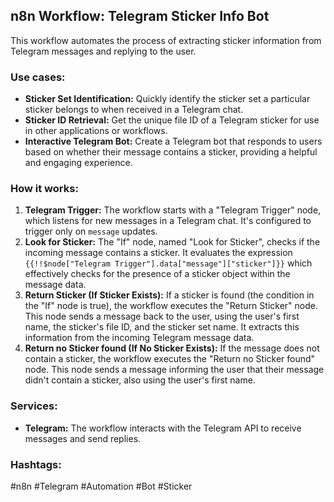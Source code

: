 ## n8n Workflow: Telegram Sticker Info Bot

This workflow automates the process of extracting sticker information from Telegram messages and replying to the user.

### Use cases:

*   **Sticker Set Identification:** Quickly identify the sticker set a particular sticker belongs to when received in a Telegram chat.
*   **Sticker ID Retrieval:** Get the unique file ID of a Telegram sticker for use in other applications or workflows.
*   **Interactive Telegram Bot:** Create a Telegram bot that responds to users based on whether their message contains a sticker, providing a helpful and engaging experience.

### How it works:

1.  **Telegram Trigger:** The workflow starts with a "Telegram Trigger" node, which listens for new messages in a Telegram chat.  It's configured to trigger only on `message` updates.
2.  **Look for Sticker:** The "If" node, named "Look for Sticker", checks if the incoming message contains a sticker. It evaluates the expression `{{!!$node["Telegram Trigger"].data["message"]["sticker"]}}` which effectively checks for the presence of a sticker object within the message data.
3.  **Return Sticker (If Sticker Exists):** If a sticker is found (the condition in the "If" node is true), the workflow executes the "Return Sticker" node. This node sends a message back to the user, using the user's first name, the sticker's file ID, and the sticker set name.  It extracts this information from the incoming Telegram message data.
4.  **Return no Sticker found (If No Sticker Exists):** If the message does not contain a sticker, the workflow executes the "Return no Sticker found" node. This node sends a message informing the user that their message didn't contain a sticker, also using the user's first name.

### Services:

*   **Telegram:** The workflow interacts with the Telegram API to receive messages and send replies.

### Hashtags:

#n8n #Telegram #Automation #Bot #Sticker
